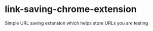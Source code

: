 # link-saving-chrome-extension

Simple URL saving extension which helps store URLs you are testing 
